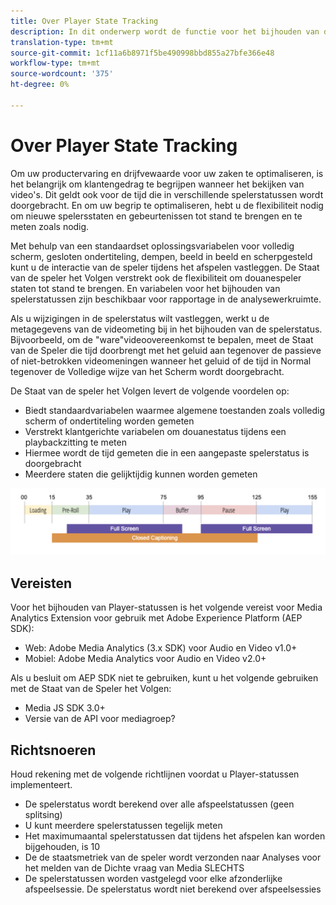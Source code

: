 ```yaml
---
title: Over Player State Tracking
description: In dit onderwerp wordt de functie voor het bijhouden van de spelerstatus beschreven, inclusief vereisten en richtlijnen voor het implementeren en rapporteren van spelerstatussen.
translation-type: tm+mt
source-git-commit: 1cf11a6b8971f5be490998bbd855a27bfe366e48
workflow-type: tm+mt
source-wordcount: '375'
ht-degree: 0%

---
```



# Over Player State Tracking

Om uw productervaring en drijfvewaarde voor uw zaken te optimaliseren, is het belangrijk om klantengedrag te begrijpen wanneer het bekijken van video&#39;s. Dit geldt ook voor de tijd die in verschillende spelerstatussen wordt doorgebracht.  En om uw begrip te optimaliseren, hebt u de flexibiliteit nodig om nieuwe spelersstaten en gebeurtenissen tot stand te brengen en te meten zoals nodig.

Met behulp van een standaardset oplossingsvariabelen voor volledig scherm, gesloten ondertiteling, dempen, beeld in beeld en scherpgesteld kunt u de interactie van de speler tijdens het afspelen vastleggen.  De Staat van de speler het Volgen verstrekt ook de flexibiliteit om douanespeler staten tot stand te brengen.  En variabelen voor het bijhouden van spelerstatussen zijn beschikbaar voor rapportage in de analysewerkruimte.

Als u wijzigingen in de spelerstatus wilt vastleggen, werkt u de metagegevens van de videometing bij in het bijhouden van de spelerstatus. Bijvoorbeeld, om de &quot;ware&quot;videoovereenkomst te bepalen, meet de Staat van de Speler die tijd doorbrengt met het geluid aan tegenover de passieve of niet-betrokken videomeningen wanneer het geluid of de tijd in Normal tegenover de Volledige wijze van het Scherm wordt doorgebracht.

De Staat van de speler het Volgen levert de volgende voordelen op:

* Biedt standaardvariabelen waarmee algemene toestanden zoals volledig scherm of ondertiteling worden gemeten
* Verstrekt klantgerichte variabelen om douanestatus tijdens een playbackzitting te meten
* Hiermee wordt de tijd gemeten die in een aangepaste spelerstatus is doorgebracht
* Meerdere staten die gelijktijdig kunnen worden gemeten

![Reeksspatiëring](assets/player_state_tracking.png)

## Vereisten

Voor het bijhouden van Player-statussen is het volgende vereist voor Media Analytics Extension voor gebruik met Adobe Experience Platform (AEP SDK):
* Web: Adobe Media Analytics (3.x SDK) voor Audio en Video v1.0+
* Mobiel: Adobe Media Analytics voor Audio en Video v2.0+

Als u besluit om AEP SDK niet te gebruiken, kunt u het volgende gebruiken met de Staat van de Speler het Volgen:
* Media JS SDK 3.0+
* Versie van de API voor mediagroep?

## Richtsnoeren

Houd rekening met de volgende richtlijnen voordat u Player-statussen implementeert.

* De spelerstatus wordt berekend over alle afspeelstatussen (geen splitsing)
* U kunt meerdere spelerstatussen tegelijk meten
* Het maximumaantal spelerstatussen dat tijdens het afspelen kan worden bijgehouden, is 10 
* De de staatsmetriek van de speler wordt verzonden naar Analyses voor het melden van de Dichte vraag van Media SLECHTS
* De spelerstatussen worden vastgelegd voor elke afzonderlijke afspeelsessie. De spelerstatus wordt niet berekend over afspeelsessies 
